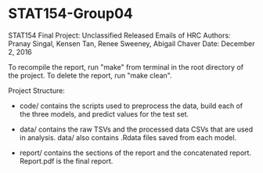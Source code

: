 # STAT154-Group04

STAT154 Final Project: Unclassified Released Emails of HRC
Authors: Pranay Singal, Kensen Tan, Renee Sweeney, Abigail Chaver
Date: December 2, 2016

To recompile the report, run "make" from terminal in the root directory of the project.
To delete the report, run "make clean".

Project Structure:

* code/ contains the scripts used to preprocess the data, build each of the three models, and predict values for the test set.

* data/ contains the raw TSVs and the processed data CSVs that are used in analysis. data/ also contains .Rdata files saved from each model.

* report/ contains the sections of the report and the concatenated report. Report.pdf is the final report.

